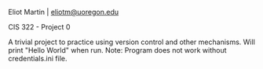 Eliot Martin | eliotm@uoregon.edu

CIS 322 - Project 0

A trivial project to practice using version control and other mechanisms.
Will print "Hello World" when run.
Note: Program does not work without credentials.ini file.


